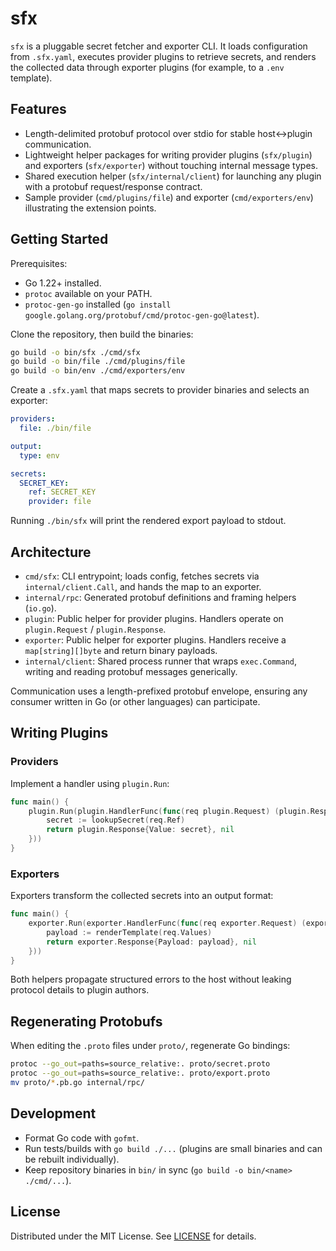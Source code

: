 # sfx

`sfx` is a pluggable secret fetcher and exporter CLI. It loads configuration from `.sfx.yaml`, executes provider plugins to retrieve secrets, and renders the collected data through exporter plugins (for example, to a `.env` template).

## Features
- Length-delimited protobuf protocol over stdio for stable host↔plugin communication.
- Lightweight helper packages for writing provider plugins (`sfx/plugin`) and exporters (`sfx/exporter`) without touching internal message types.
- Shared execution helper (`sfx/internal/client`) for launching any plugin with a protobuf request/response contract.
- Sample provider (`cmd/plugins/file`) and exporter (`cmd/exporters/env`) illustrating the extension points.

## Getting Started
Prerequisites:
- Go 1.22+ installed.
- `protoc` available on your PATH.
- `protoc-gen-go` installed (`go install google.golang.org/protobuf/cmd/protoc-gen-go@latest`).

Clone the repository, then build the binaries:

```bash
go build -o bin/sfx ./cmd/sfx
go build -o bin/file ./cmd/plugins/file
go build -o bin/env ./cmd/exporters/env
```

Create a `.sfx.yaml` that maps secrets to provider binaries and selects an exporter:

```yaml
providers:
  file: ./bin/file

output:
  type: env

secrets:
  SECRET_KEY:
    ref: SECRET_KEY
    provider: file
```

Running `./bin/sfx` will print the rendered export payload to stdout.

## Architecture
- `cmd/sfx`: CLI entrypoint; loads config, fetches secrets via `internal/client.Call`, and hands the map to an exporter.
- `internal/rpc`: Generated protobuf definitions and framing helpers (`io.go`).
- `plugin`: Public helper for provider plugins. Handlers operate on `plugin.Request` / `plugin.Response`.
- `exporter`: Public helper for exporter plugins. Handlers receive a `map[string][]byte` and return binary payloads.
- `internal/client`: Shared process runner that wraps `exec.Command`, writing and reading protobuf messages generically.

Communication uses a length-prefixed protobuf envelope, ensuring any consumer written in Go (or other languages) can participate.

## Writing Plugins
### Providers
Implement a handler using `plugin.Run`:

```go
func main() {
	plugin.Run(plugin.HandlerFunc(func(req plugin.Request) (plugin.Response, error) {
		secret := lookupSecret(req.Ref)
		return plugin.Response{Value: secret}, nil
	}))
}
```

### Exporters
Exporters transform the collected secrets into an output format:

```go
func main() {
	exporter.Run(exporter.HandlerFunc(func(req exporter.Request) (exporter.Response, error) {
		payload := renderTemplate(req.Values)
		return exporter.Response{Payload: payload}, nil
	}))
}
```

Both helpers propagate structured errors to the host without leaking protocol details to plugin authors.

## Regenerating Protobufs
When editing the `.proto` files under `proto/`, regenerate Go bindings:

```bash
protoc --go_out=paths=source_relative:. proto/secret.proto
protoc --go_out=paths=source_relative:. proto/export.proto
mv proto/*.pb.go internal/rpc/
```

## Development
- Format Go code with `gofmt`.
- Run tests/builds with `go build ./...` (plugins are small binaries and can be rebuilt individually).
- Keep repository binaries in `bin/` in sync (`go build -o bin/<name> ./cmd/...`).

## License
Distributed under the MIT License. See [LICENSE](LICENSE) for details.
